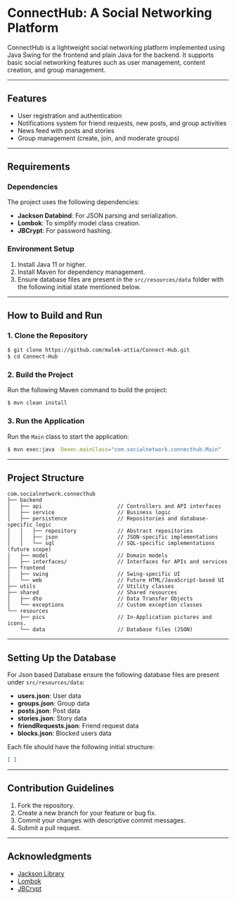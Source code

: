 # ConnectHub: A Social Networking Platform

ConnectHub is a lightweight social networking platform implemented using Java Swing for the frontend and plain Java for the backend. It supports basic social networking features such as user management, content creation, and group management.

---

## Features

- User registration and authentication
- Notifications system for friend requests, new posts, and group activities
- News feed with posts and stories
- Group management (create, join, and moderate groups)

---

## Requirements

### **Dependencies**

The project uses the following dependencies:

- **Jackson Databind**: For JSON parsing and serialization.
- **Lombok**: To simplify model class creation.
- **JBCrypt**: For password hashing.

### **Environment Setup**

1. Install Java 11 or higher.
2. Install Maven for dependency management.
3. Ensure database files are present in the `src/resources/data` folder with the following initial state mentioned below.

---

## How to Build and Run

### **1. Clone the Repository**

```bash
$ git clone https://github.com/malek-attia/Connect-Hub.git
$ cd Connect-Hub
```

### **2. Build the Project**

Run the following Maven command to build the project:

```bash
$ mvn clean install
```

### **3. Run the Application**

Run the `Main` class to start the application:

```bash
$ mvn exec:java -Dexec.mainClass="com.socialnetwork.connecthub.Main"
```

---

## Project Structure

```
com.socialnetwork.connecthub
├── backend
│   ├── api                        // Controllers and API interfaces
│   ├── service                    // Business logic
│   ├── persistence                // Repositories and database-specific logic
│   │   ├── repository             // Abstract repositories
│   │   ├── json                   // JSON-specific implementations
│   │   └── sql                    // SQL-specific implementations (future scope)
│   ├── model                      // Domain models
│   ├── interfaces/                // Interfaces for APIs and services
├── frontend
│   ├── swing                      // Swing-specific UI
│   └── web                        // Future HTML/JavaScript-based UI
├── utils                          // Utility classes
├── shared                         // Shared resources
│   ├── dto                        // Data Transfer Objects
│   └── exceptions                 // Custom exception classes
└── resources
    ├── pics                       // In-Application pictures and icons.
    └── data                       // Database files (JSON)
```

---

## Setting Up the Database

For Json based Database ensure the following database files are present under `src/resources/data`:

- **users.json**: User data
- **groups.json**: Group data
- **posts.json**: Post data
- **stories.json**: Story data
- **friendRequests.json**: Friend request data
- **blocks.json**: Blocked users data

Each file should have the following initial structure:

```json
[ ]
```

---

## Contribution Guidelines

1. Fork the repository.
2. Create a new branch for your feature or bug fix.
3. Commit your changes with descriptive commit messages.
4. Submit a pull request.

---

## Acknowledgments

- [Jackson Library](https://github.com/FasterXML/jackson)
- [Lombok](https://projectlombok.org/)
- [JBCrypt](https://www.mindrot.org/projects/jBCrypt/)

